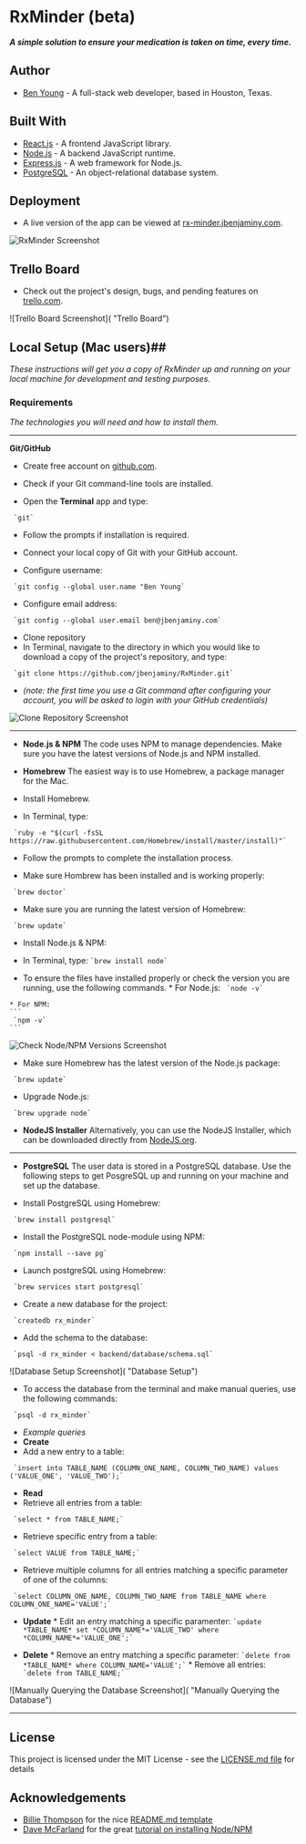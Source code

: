 # RxMinder (beta) #

***A simple solution to ensure your medication is taken on time, every time.***

## Author ##
 * [Ben Young](www.jbenjaminy.com) - A full-stack web developer, based in Houston, Texas.

## Built With ##
 * [React.js](https://facebook.github.io/react/) - A frontend JavaScript library.
 * [Node.js](https://nodejs.org/en/) - A backend JavaScript runtime.
 * [Express.js](http://expressjs.com/) - A web framework for Node.js.
 * [PostgreSQL](https://www.postgresql.org/) - An object-relational database system.

## Deployment ##

 * A live version of the app can be viewed at [rx-minder.jbenjaminy.com](https://rx-minder.jbenjaminy.com).

![RxMinder Screenshot]( "RxMinder")

## Trello Board ##

 * Check out the project's design, bugs, and pending features on [trello.com](https://trello.com/b/smiTIVJi/rxminder).

 ![Trello Board Screenshot]( "Trello Board")

## Local Setup (Mac users)##

*These instructions will get you a copy of RxMinder up and running on your local machine for development and testing purposes.*

### Requirements ###

*The technologies you will need and how to install them.*

- - - -

__Git/GitHub__
 * Create free account on [github.com](https://github.com).

 * Check if your Git command-line tools are installed.
  * Open the __Terminal__ app and type:
  ```
   `git`
  ```
  * Follow the prompts if installation is required.

 * Connect your local copy of Git with your GitHub account.
  * Configure username:
  ```
   `git config --global user.name "Ben Young`
  ```
  * Configure email address:
  ```
   `git config --global user.email ben@jbenjaminy.com`
  ```

 * Clone repository
  * In Terminal, navigate to the directory in which you would like to download a copy of the project's repository, and type:
  ```
   `git clone https://github.com/jbenjaminy/RxMinder.git`
  ```
  * _(note: the first time you use a Git command after configuring your account, you will be asked to login with your GitHub credentiials)_

 ![Clone Repository Screenshot](http://i.imgur.com/QMwax1k.png "Cloning the Repository")

 - - - - 

* __Node.js & NPM__ The code uses NPM to manage dependencies. Make sure you have the latest versions of Node.js and NPM installed.

 * __Homebrew__ The easiest way is to use Homebrew, a package manager for the Mac.

  * Install Homebrew.
   * In Terminal, type:
   ```
    `ruby -e "$(curl -fsSL https://raw.githubusercontent.com/Homebrew/install/master/install)"`
   ```

   * Follow the prompts to complete the installation process.

   * Make sure Hombrew has been installed and is working properly:
   ```
    `brew doctor`
   ```

   * Make sure you are running the latest version of Homebrew:
   ```
    `brew update`
   ```

  * Install Node.js & NPM:
   * In Terminal, type:
    ```
     `brew install node`
    ```

   * To ensure the files have installed properly or check the version you are running, use the following commands.
    * For Node.js:
	``` 
	 `node -v`
	```

	* For NPM:
	```
	 `npm -v`
	```

   ![Check Node/NPM Versions Screenshot](http://i.imgur.com/ixykO1N.png "Check Node/NPM Versions")

   * Make sure Homebrew has the latest version of the Node.js package:
   ```
    `brew update`
   ```

   * Upgrade Node.js:
   ```
    `brew upgrade node`
   ```

 * __NodeJS Installer__ Alternatively, you can use the NodeJS Installer, which can be downloaded directly from [NodeJS.org](https://nodejs.org/en/).

 - - - -

* __PostgreSQL__ The user data is stored in a PostgreSQL database. Use the following steps to get PosgreSQL up and running on your machine and set up the database.

 * Install PostgreSQL using Homebrew:
 ```
  `brew install postgresql`
 ```

 * Install the PostgreSQL node-module using NPM:
 ```
  `npm install --save pg`
 ```

 * Launch postgreSQL using Homebrew:
 ```
  `brew services start postgresql`
  ```

 * Create a new database for the project:
 ```
  `createdb rx_minder`
 ```

 * Add the schema to the database:
 ```
  `psql -d rx_minder < backend/database/schema.sql`
 ```

 ![Database Setup Screenshot]( "Database Setup")

 * To access the database from the terminal and make manual queries, use the following commands:
 ```
  `psql -d rx_minder`
 ```

 * _Example queries_
  * __Create__
   * Add a new entry to a table:
   ```
	`insert into TABLE_NAME (COLUMN_ONE_NAME, COLUMN_TWO_NAME) values ('VALUE_ONE', 'VALUE_TWO');`
   ```

  * __Read__
   * Retrieve all entries from a table:
   ```
	`select * from TABLE_NAME;`
   ```
   * Retrieve specific entry from a table:
   ```
	`select VALUE from TABLE_NAME;`
   ```
   * Retrieve multiple columns for all entries matching a specific parameter of one of the columns:
   ```
	`select COLUMN_ONE_NAME, COLUMN_TWO_NAME from TABLE_NAME where COLUMN_ONE_NAME='VALUE';`
   ```

   * __Update__
   	* Edit an entry matching a specific paramenter:
   	```
	 `update *TABLE_NAME* set *COLUMN_NAME*='VALUE_TWO' where *COLUMN_NAME*='VALUE_ONE';`
	```

   * __Delete__
    * Remove an entry matching a specific parameter:
    ```
	 `delete from *TABLE_NAME* where COLUMN_NAME='VALUE';`
	```
	* Remove all entries:
	```
	 `delete from TABLE_NAME;`
	```

  ![Manually Querying the Database Screenshot]( "Manually Querying the Database")

- - - -

## License ##

 This project is licensed under the MIT License - see the [LICENSE.md file](https://github.com/jbenjaminy/RxMinder/blob/master/LICENSE) for details

## Acknowledgements ##
 * [Billie Thompson](https://gist.github.com/PurpleBooth) for the nice [README.md template](https://gist.github.com/PurpleBooth/109311bb0361f32d87a2)
 * [Dave McFarland](http://blog.teamtreehouse.com/author/davemcfarland) for the great [tutorial on installing Node/NPM](http://blog.teamtreehouse.com/install-node-js-npm-mac)





